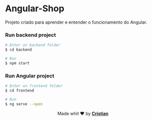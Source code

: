 # Angular-Shop

Projeto criado para aprender e entender o funcionamento do Angular.

### Run backend project
```bash
# Enter on backend folder
$ cd backend

# Run
$ npm start
```

### Run Angular project
```bash
# Enter on frontend folder
$ cd frontend

# Run
$ ng serve --open
```


<p align="center">Made whit ❤️ by <strong><a href="http://linkedin.com/in/cristian-silva-dev" target="blank" >Cristian</></p></strong>